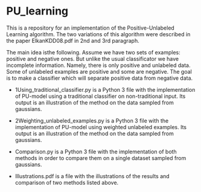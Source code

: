 # PU_learning
 This is a repository for an implementation of the Positive-Unlabeled Learning algorithm. The two variations of this algorithm were described in the paper ElkanKDD08.pdf in 2nd and 3rd paragraph. 
 
 The main idea isthe following. Assume we have two sets of examples: positive and negative ones. But unlike the usual classificator we have incomplete information. Namely, there is only positive and unlabeled data. Some of unlabeled examples are positive and some are negative. The goal is to make a classifier which will separate positive data from negative data.
 
 * 1Using_traditional_classifier.py is a Python 3 file with the implementation of PU-model using a traditional classifier on non-traditional input. Its output is an illustration of the method on the data sampled from gaussians.
 
 * 2Weighting_unlabeled_examples.py is a Python 3 file with the implementation of PU-model using weighted unlabeled examples. Its output is an illustration of the method on the data sampled from gaussians.
 
 * Comparison.py is a Python 3 file with the implementation of both methods in order to compare them on a single dataset sampled from gaussians. 

 * Illustrations.pdf is a file with the illustrations of the results and comparison of two methods listed above.
